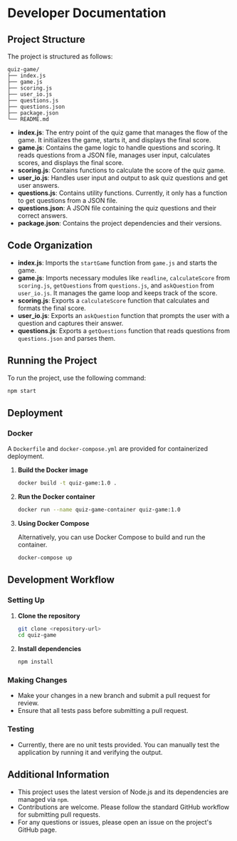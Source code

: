 # Developer Documentation

## Project Structure

The project is structured as follows:

```
quiz-game/
├── index.js
├── game.js
├── scoring.js
├── user_io.js
├── questions.js
├── questions.json
├── package.json
└── README.md
```

- **index.js**: The entry point of the quiz game that manages the flow of the game. It initializes the game, starts it, and displays the final score.
- **game.js**: Contains the game logic to handle questions and scoring. It reads questions from a JSON file, manages user input, calculates scores, and displays the final score.
- **scoring.js**: Contains functions to calculate the score of the quiz game.
- **user_io.js**: Handles user input and output to ask quiz questions and get user answers.
- **questions.js**: Contains utility functions. Currently, it only has a function to get questions from a JSON file.
- **questions.json**: A JSON file containing the quiz questions and their correct answers.
- **package.json**: Contains the project dependencies and their versions.

## Code Organization

- **index.js**: Imports the `startGame` function from `game.js` and starts the game.
- **game.js**: Imports necessary modules like `readline`, `calculateScore` from `scoring.js`, `getQuestions` from `questions.js`, and `askQuestion` from `user_io.js`. It manages the game loop and keeps track of the score.
- **scoring.js**: Exports a `calculateScore` function that calculates and formats the final score.
- **user_io.js**: Exports an `askQuestion` function that prompts the user with a question and captures their answer.
- **questions.js**: Exports a `getQuestions` function that reads questions from `questions.json` and parses them.

## Running the Project

To run the project, use the following command:

```sh
npm start
```

## Deployment

### Docker

A `Dockerfile` and `docker-compose.yml` are provided for containerized deployment.

1. **Build the Docker image**

   ```sh
   docker build -t quiz-game:1.0 .
   ```

2. **Run the Docker container**

   ```sh
   docker run --name quiz-game-container quiz-game:1.0
   ```

3. **Using Docker Compose**

   Alternatively, you can use Docker Compose to build and run the container.

   ```sh
   docker-compose up
   ```

## Development Workflow

### Setting Up

1. **Clone the repository**

   ```sh
   git clone <repository-url>
   cd quiz-game
   ```

2. **Install dependencies**

   ```sh
   npm install
   ```

### Making Changes

- Make your changes in a new branch and submit a pull request for review.
- Ensure that all tests pass before submitting a pull request.

### Testing

- Currently, there are no unit tests provided. You can manually test the application by running it and verifying the output.

## Additional Information

- This project uses the latest version of Node.js and its dependencies are managed via `npm`.
- Contributions are welcome. Please follow the standard GitHub workflow for submitting pull requests.
- For any questions or issues, please open an issue on the project's GitHub page.
